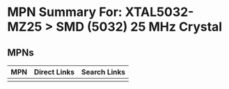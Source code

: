 



# MPN Summary For: XTAL5032-MZ25 > SMD (5032) 25 MHz Crystal

## MPNs
  

|MPN|Direct Links|Search Links|
| :--- | :--- | :--- |
||||
